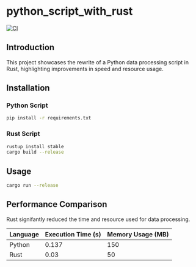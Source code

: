 # python_script_with_rust
[![CI](https://github.com/aoaow/python_script_with_rust/actions/workflows/ci.yml/badge.svg)](https://github.com/aoaow/python_script_with_rust/actions/workflows/ci.yml)

## Introduction

This project showcases the rewrite of a Python data processing script in Rust, highlighting improvements in speed and resource usage.

## Installation

### Python Script

```bash
pip install -r requirements.txt
```

### Rust Script

```bash
rustup install stable
cargo build --release
```

## Usage

```bash
cargo run --release
```

## Performance Comparison

Rust signifantly reduced the time and resource used for data processing.


| Language | Execution Time (s) | Memory Usage (MB) |
|----------|--------------------|-------------------|
| Python   | 0.137            | 150               |
| Rust     | 0.03              | 50                |
